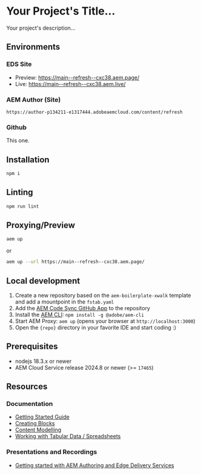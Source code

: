 # Your Project's Title...
Your project's description...

## Environments

### EDS Site
- Preview: https://main--refresh--cxc38.aem.page/
- Live: https://main--refresh--cxc38.aem.live/

### AEM Author (Site)
    https://author-p134211-e1317444.adobeaemcloud.com/content/refresh

### Github
This one.

## Installation

```sh
npm i
```

## Linting

```sh
npm run lint
```


## Proxying/Preview

```sh
aem up
```
or

```sh
aem up --url https://main--refresh--cxc38.aem.page/
```

## Local development

1. Create a new repository based on the `aem-boilerplate-xwalk` template and add a mountpoint in the `fstab.yaml`
1. Add the [AEM Code Sync GitHub App](https://github.com/apps/aem-code-sync) to the repository
1. Install the [AEM CLI](https://github.com/adobe/helix-cli): `npm install -g @adobe/aem-cli`
1. Start AEM Proxy: `aem up` (opens your browser at `http://localhost:3000`)
1. Open the `{repo}` directory in your favorite IDE and start coding :)

## Prerequisites

- nodejs 18.3.x or newer
- AEM Cloud Service release 2024.8 or newer (>= `17465`)

## Resources

### Documentation
- [Getting Started Guide](https://experienceleague.adobe.com/en/docs/experience-manager-cloud-service/content/edge-delivery/wysiwyg-authoring/edge-dev-getting-started)
- [Creating Blocks](https://experienceleague.adobe.com/en/docs/experience-manager-cloud-service/content/edge-delivery/wysiwyg-authoring/create-block)
- [Content Modelling](https://experienceleague.adobe.com/en/docs/experience-manager-cloud-service/content/edge-delivery/wysiwyg-authoring/content-modeling)
- [Working with Tabular Data / Spreadsheets](https://experienceleague.adobe.com/en/docs/experience-manager-cloud-service/content/edge-delivery/wysiwyg-authoring/tabular-data)

### Presentations and Recordings
- [Getting started with AEM Authoring and Edge Delivery Services](https://experienceleague.adobe.com/en/docs/events/experience-manager-gems-recordings/gems2024/aem-authoring-and-edge-delivery)
